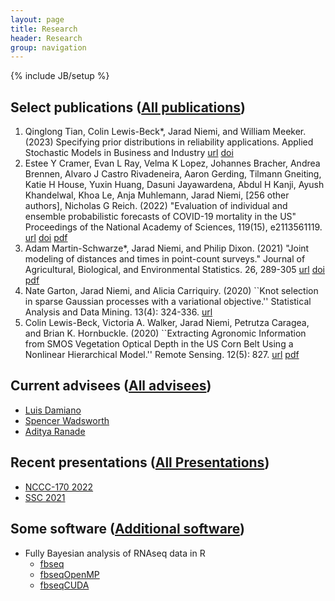 ```yaml
---
layout: page
title: Research
header: Research
group: navigation
---
```

{% include JB/setup %}

## Select publications ([All publications](publications.html))

1. Qinglong Tian, Colin Lewis-Beck*, Jarad Niemi, and William Meeker. (2023) 
Specifying prior distributions in reliability applications.
Applied Stochastic Models in Business and Industry
[url](https://onlinelibrary.wiley.com/doi/full/10.1002/asmb.2752)
[doi](https://doi.org/10.1002/asmb.2752)
1. Estee Y Cramer, Evan L Ray, Velma K Lopez, Johannes Bracher, Andrea Brennen, Alvaro J Castro Rivadeneira, Aaron Gerding, Tilmann Gneiting, Katie H House, Yuxin Huang, Dasuni Jayawardena, Abdul
H Kanji, Ayush Khandelwal, Khoa Le, Anja Muhlemann, Jarad Niemi, [256 other authors], Nicholas G
Reich. (2022) "Evaluation of individual and ensemble probabilistic forecasts of COVID-19 mortality in the
US" Proceedings of the National Academy of Sciences, 119(15), e2113561119.
[url](https://www.pnas.org/doi/10.1073/pnas.2113561119) 
[doi](https://doi.org/10.1073/pnas.2113561119) 
[pdf](papers/Cram_eval_2022.pdf) 
1. Adam Martin-Schwarze*, Jarad Niemi, and Philip Dixon. (2021) "Joint modeling of distances and times in point-count surveys." 
Journal of Agricultural, Biological, and Environmental Statistics. 
26, 289-305
[url](https://link.springer.com/article/10.1007/s13253-021-00437-3) 
[doi](https://doi.org/10.1007/s13253-021-00437-3) 
[pdf](papers/Mart_join_2021.pdf)
1. Nate Garton, Jarad Niemi, and Alicia Carriquiry. (2020) ``Knot selection in sparse Gaussian processes with a variational objective.'' Statistical Analysis and Data Mining. 13(4): 324-336. [url](https://onlinelibrary.wiley.com/doi/full/10.1002/sam.11459)
1. Colin Lewis-Beck, Victoria A. Walker, Jarad Niemi, Petrutza Caragea, and Brian K. Hornbuckle. (2020) ``Extracting Agronomic Information from SMOS Vegetation Optical Depth in the US Corn Belt Using a Nonlinear Hierarchical Model.'' Remote Sensing. 12(5): 827. [url](https://www.mdpi.com/2072-4292/12/5/827) [pdf](papers/Lewi_Walk_Niem_Cara_Horn_extr_2020.pdf)


## Current advisees ([All advisees](students.html))

- [Luis Damiano](https://www.stat.iastate.edu/people/luis-damiano)
- [Spencer Wadsworth](https://www.stat.iastate.edu/people/spencer-wadsworth)
- [Aditya Ranade](https://www.stat.iastate.edu/people/aditya-ranade)

## Recent presentations ([All Presentations](presentations.html))

- [NCCC-170 2022](presentations/JaradNiemi_NCCC-170_2022.pdf)
- [SSC 2021](https://github.com/jarad/SSC2021/raw/main/SSC2021.pdf)

## Some software ([Additional software](software.html))

- Fully Bayesian analysis of RNAseq data in R
  - [fbseq](https://github.com/wlandau/fbseq)
  - [fbseqOpenMP](https://github.com/wlandau/fbseqOpenMP)
  - [fbseqCUDA](https://github.com/wlandau/fbseqCUDA)
